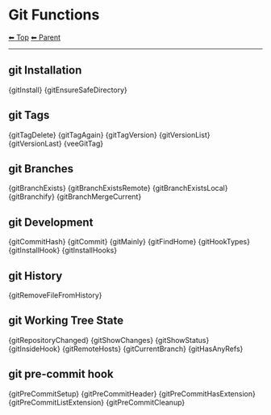 # Git Functions

<!-- TEMPLATE header 2 -->
[⬅ Top](index.md) [⬅ Parent ](../index.md)
<hr />

## git Installation

{gitInstall}
{gitEnsureSafeDirectory}

## git Tags

{gitTagDelete}
{gitTagAgain}
{gitTagVersion}
{gitVersionList}
{gitVersionLast}
{veeGitTag}

## git Branches

{gitBranchExists}
{gitBranchExistsRemote}
{gitBranchExistsLocal}
{gitBranchify}
{gitBranchMergeCurrent}

## git Development

{gitCommitHash}
{gitCommit}
{gitMainly}
{gitFindHome}
{gitHookTypes}
{gitInstallHook}
{gitInstallHooks}

## git History

{gitRemoveFileFromHistory}

## git Working Tree State

{gitRepositoryChanged}
{gitShowChanges}
{gitShowStatus}
{gitInsideHook}
{gitRemoteHosts}
{gitCurrentBranch}
{gitHasAnyRefs}

## git pre-commit hook

{gitPreCommitSetup} 
{gitPreCommitHeader} 
{gitPreCommitHasExtension} 
{gitPreCommitListExtension} 
{gitPreCommitCleanup}
